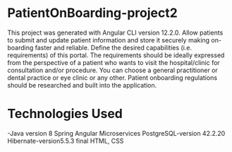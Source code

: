 # PatientOnBoarding-project2
This project was generated with Angular CLI version 12.2.0. Allow patients to submit and update patient information and store it securely making on- boarding faster and reliable. Define the desired capabilities (i.e. requirements) of this portal. The requirements should be ideally expressed from the perspective of a patient who wants to visit the hospital/clinic for consultation and/or procedure. You can choose a general practitioner or dental practice or eye clinic or any other. Patient onboarding regulations should be researched and built into the application.
# Technologies Used
-Java version 8
Spring
Angular
Microservices
PostgreSQL-version 42.2.20
Hibernate-version5.5.3 final
HTML, CSS
